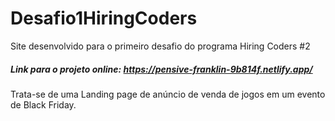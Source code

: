 # Desafio1HiringCoders
Site desenvolvido para o primeiro desafio do programa Hiring Coders #2
##### Link para o projeto online: https://pensive-franklin-9b814f.netlify.app/

Trata-se de uma Landing page de anúncio de venda de jogos em um evento de Black Friday. 

